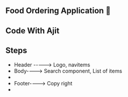 ## Food Ordering Application 🚀

## Code With Ajit

## Steps

- Header -----> Logo, navitems
- Body----> Search component, List of items
-
- Footer----> Copy right
-
